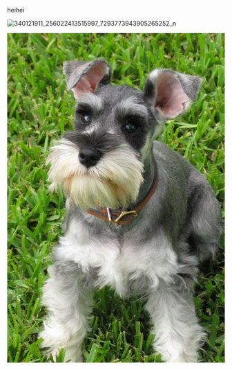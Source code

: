 heihei

![340121911_256022413515997_7293773943905265252_n](https://github.com/user-attachments/assets/531bb939-696c-4d0b-bd40-c4c0cacf2320)

![](/images/schnauzer.jpg)
